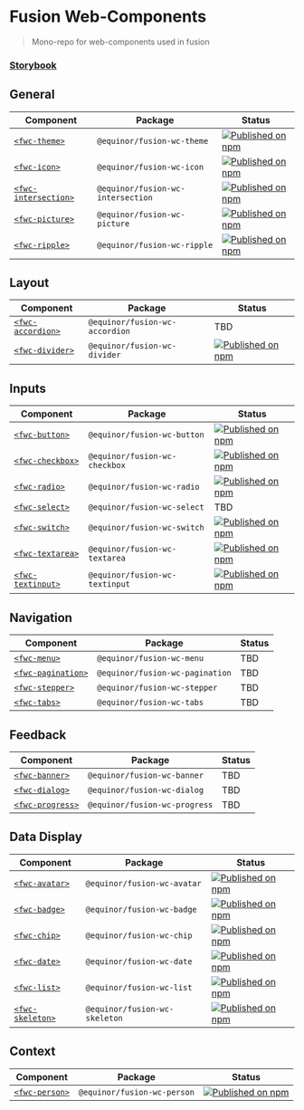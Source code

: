 <!--prettier-ignore-start-->
# Fusion Web-Components

> Mono-repo for web-components used in fusion

### [Storybook](https://equinor.github.io/fusion-web-components/)

## General
| Component | Package | Status
| --------- | ------- | ------
| [`<fwc-theme>`](https://github.com/equinor/fusion-web-components/tree/main/packages/theme) | `@equinor/fusion-wc-theme` | [![Published on npm](https://img.shields.io/npm/v/@equinor/fusion-wc-theme.svg)](https://www.npmjs.com/package/@equinor/fusion-wc-theme)
| [`<fwc-icon>`](https://github.com/equinor/fusion-web-components/tree/main/packages/icon) | `@equinor/fusion-wc-icon` | [![Published on npm](https://img.shields.io/npm/v/@equinor/fusion-wc-icon.svg)](https://www.npmjs.com/package/@equinor/fusion-wc-icon)
| [`<fwc-intersection>`](https://github.com/equinor/fusion-web-components/tree/main/packages/intersection) | `@equinor/fusion-wc-intersection` | [![Published on npm](https://img.shields.io/npm/v/@equinor/fusion-wc-intersection.svg)](https://www.npmjs.com/package/@equinor/fusion-wc-intersection)
| [`<fwc-picture>`](https://github.com/equinor/fusion-web-components/tree/main/packages/picture) | `@equinor/fusion-wc-picture` | [![Published on npm](https://img.shields.io/npm/v/@equinor/fusion-wc-picture.svg)](https://www.npmjs.com/package/@equinor/fusion-wc-picture)
| [`<fwc-ripple>`](https://github.com/equinor/fusion-web-components/tree/main/packages/ripple) | `@equinor/fusion-wc-ripple` | [![Published on npm](https://img.shields.io/npm/v/@equinor/fusion-wc-ripple.svg)](https://www.npmjs.com/package/@equinor/fusion-wc-ripple)

## Layout
| Component | Package | Status
| --------- | ------- | ------
| [`<fwc-accordion>`](https://github.com/equinor/fusion-web-components/tree/main/packages/accordion) | `@equinor/fusion-wc-accordion` | TBD
| [`<fwc-divider>`](https://github.com/equinor/fusion-web-components/tree/main/packages/divider) | `@equinor/fusion-wc-divider` | [![Published on npm](https://img.shields.io/npm/v/@equinor/fusion-wc-divider.svg)](https://www.npmjs.com/package/@equinor/fusion-wc-divider)

## Inputs
| Component | Package | Status
| --------- | ------- | ------
| [`<fwc-button>`](https://github.com/equinor/fusion-web-components/tree/main/packages/button) | `@equinor/fusion-wc-button` | [![Published on npm](https://img.shields.io/npm/v/@equinor/fusion-wc-button.svg)](https://www.npmjs.com/package/@equinor/fusion-wc-button)
| [`<fwc-checkbox>`](https://github.com/equinor/fusion-web-components/tree/main/packages/checkbox) | `@equinor/fusion-wc-checkbox` | [![Published on npm](https://img.shields.io/npm/v/@equinor/fusion-wc-checkbox.svg)](https://www.npmjs.com/package/@equinor/fusion-wc-checkbox)
| [`<fwc-radio>`](https://github.com/equinor/fusion-web-components/tree/main/packages/radio) | `@equinor/fusion-wc-radio` | [![Published on npm](https://img.shields.io/npm/v/@equinor/fusion-wc-radio.svg)](https://www.npmjs.com/package/@equinor/fusion-wc-radio)
| [`<fwc-select>`](https://github.com/equinor/fusion-web-components/tree/main/packages/select) | `@equinor/fusion-wc-select` | TBD
| [`<fwc-switch>`](https://github.com/equinor/fusion-web-components/tree/main/packages/switch) | `@equinor/fusion-wc-switch` | [![Published on npm](https://img.shields.io/npm/v/@equinor/fusion-wc-switch.svg)](https://www.npmjs.com/package/@equinor/fusion-wc-switch)
| [`<fwc-textarea>`](https://github.com/equinor/fusion-web-components/tree/main/packages/textarea) | `@equinor/fusion-wc-textarea` | [![Published on npm](https://img.shields.io/npm/v/@equinor/fusion-wc-textarea.svg)](https://www.npmjs.com/package/@equinor/fusion-wc-textarea)
| [`<fwc-textinput>`](https://github.com/equinor/fusion-web-components/tree/main/packages/textinput) | `@equinor/fusion-wc-textinput` | [![Published on npm](https://img.shields.io/npm/v/@equinor/fusion-wc-textinput.svg)](https://www.npmjs.com/package/@equinor/fusion-wc-textinput)

## Navigation
| Component | Package | Status
| --------- | ------- | ------
| [`<fwc-menu>`](https://github.com/equinor/fusion-web-components/tree/main/packages/menu) | `@equinor/fusion-wc-menu` | TBD
| [`<fwc-pagination>`](https://github.com/equinor/fusion-web-components/tree/main/packages/pagination) | `@equinor/fusion-wc-pagination` | TBD
| [`<fwc-stepper>`](https://github.com/equinor/fusion-web-components/tree/main/packages/stepper) | `@equinor/fusion-wc-stepper` | TBD
| [`<fwc-tabs>`](https://github.com/equinor/fusion-web-components/tree/main/packages/tabs) | `@equinor/fusion-wc-tabs` | TBD

## Feedback
| Component | Package | Status
| --------- | ------- | ------
| [`<fwc-banner>`](https://github.com/equinor/fusion-web-components/tree/main/packages/banner) | `@equinor/fusion-wc-banner` | TBD
| [`<fwc-dialog>`](https://github.com/equinor/fusion-web-components/tree/main/packages/dialog) | `@equinor/fusion-wc-dialog` | TBD
| [`<fwc-progress>`](https://github.com/equinor/fusion-web-components/tree/main/packages/progress) | `@equinor/fusion-wc-progress` | TBD

## Data Display
| Component | Package | Status
| --------- | ------- | ------
| [`<fwc-avatar>`](https://github.com/equinor/fusion-web-components/tree/main/packages/avatar) | `@equinor/fusion-wc-avatar` | [![Published on npm](https://img.shields.io/npm/v/@equinor/fusion-wc-avatar.svg)](https://www.npmjs.com/package/@equinor/fusion-wc-avatar)
| [`<fwc-badge>`](https://github.com/equinor/fusion-web-components/tree/main/packages/badge) | `@equinor/fusion-wc-badge` | [![Published on npm](https://img.shields.io/npm/v/@equinor/fusion-wc-badge.svg)](https://www.npmjs.com/package/@equinor/fusion-wc-badge)
| [`<fwc-chip>`](https://github.com/equinor/fusion-web-components/tree/main/packages/chip) | `@equinor/fusion-wc-chip` | [![Published on npm](https://img.shields.io/npm/v/@equinor/fusion-wc-chip.svg)](https://www.npmjs.com/package/@equinor/fusion-wc-chip)
| [`<fwc-date>`](https://github.com/equinor/fusion-web-components/tree/main/packages/date) | `@equinor/fusion-wc-date` | [![Published on npm](https://img.shields.io/npm/v/@equinor/fusion-wc-date.svg)](https://www.npmjs.com/package/@equinor/fusion-wc-date)
| [`<fwc-list>`](https://github.com/equinor/fusion-web-components/tree/main/packages/list) | `@equinor/fusion-wc-list` | [![Published on npm](https://img.shields.io/npm/v/@equinor/fusion-wc-list.svg)](https://www.npmjs.com/package/@equinor/fusion-wc-list)
| [`<fwc-skeleton>`](https://github.com/equinor/fusion-web-components/tree/main/packages/skeleton) | `@equinor/fusion-wc-skeleton` | [![Published on npm](https://img.shields.io/npm/v/@equinor/fusion-wc-skeleton.svg)](https://www.npmjs.com/package/@equinor/fusion-wc-skeleton)

## Context
| Component | Package | Status
| --------- | ------- | ------
| [`<fwc-person>`](https://github.com/equinor/fusion-web-components/tree/main/packages/person) | `@equinor/fusion-wc-person` | [![Published on npm](https://img.shields.io/npm/v/@equinor/fusion-wc-person.svg)](https://www.npmjs.com/package/@equinor/fusion-wc-person)
<!--prettier-ignore-end-->
